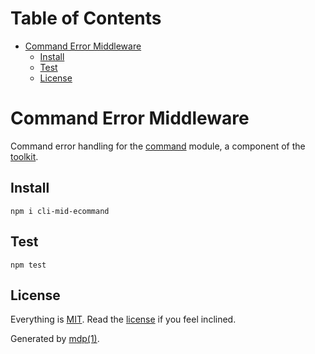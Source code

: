 Table of Contents
=================

* [Command Error Middleware](#command-error-middleware)
  * [Install](#install)
  * [Test](#test)
  * [License](#license)

Command Error Middleware
========================

Command error handling for the [command](https://github.com/freeformsystems/cli-command) module, a component of the [toolkit](https://github.com/freeformsystems/cli-toolkit).

## Install

```
npm i cli-mid-ecommand
```

## Test

```
npm test
```

## License

Everything is [MIT](http://en.wikipedia.org/wiki/MIT_License). Read the [license](https://github.com/freeformsystems/cli-mid-ecommand/blob/master/LICENSE) if you feel inclined.

Generated by [mdp(1)](https://github.com/freeformsystems/mdp).

[toolkit]: https://github.com/freeformsystems/cli-toolkit
[command]: https://github.com/freeformsystems/cli-command
